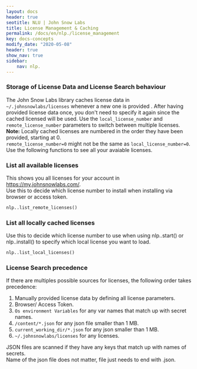 ```yaml
---
layout: docs
header: true
seotitle: NLU | John Snow Labs
title: License Management & Caching
permalink: /docs/en/nlp./license_management
key: docs-concepts
modify_date: "2020-05-08"
header: true
show_nav: true
sidebar:
    nav: nlp.
---
```


<div class="main-docs" markdown="1"><div class="h3-box" markdown="1">


### Storage of License Data and License Search behaviour

The John Snow Labs library caches license data in `~/.johnsnowlabs/licenses` whenever a new one is provided .
After having provided license data once, you don't need to specify it again since the cached licensed will be used.
Use the `local_license_number` and `remote_license_number` parameters to switch between multiple licenses.  
**Note:** Locally cached licenses are numbered in the order they have been provided, starting at 0.            
`remote_license_number=0` might not be the same as `local_license_number=0`.           
Use the following functions to see all your avaiable licenses.


</div><div class="h3-box" markdown="1">

### List all available licenses

This shows you all licenses for your account in https://my.johnsnowlabs.com/.         
Use this to decide which license number to install when installing via browser or access token.

```python
nlp..list_remote_licenses()
```

</div><div class="h3-box" markdown="1">

### List all locally cached licenses

Use this to decide which license number to use when using nlp..start() or nlp..install() to specify which local license
you want to load.

```python
nlp..list_local_licenses()
```

</div><div class="h3-box" markdown="1">

### License Search precedence

If there are multiples possible sources for licenses, the following order takes precedence:

1. Manually provided license data by defining all license parameters.
2. Browser/ Access Token.
3. `Os environment Variables` for any var names that match up with secret names.
4. `/content/*.json` for any json file smaller than 1 MB.
5. `current_working_dir/*.json` for any json smaller than 1 MB.
6. `~/.johnsnowlabs/licenses` for any licenses.

JSON files are scanned if they have any keys that match up with names of secrets.         
Name of the json file does not matter, file just needs to end with .json.

</div><div class="h3-box" markdown="1">

</div></div>
